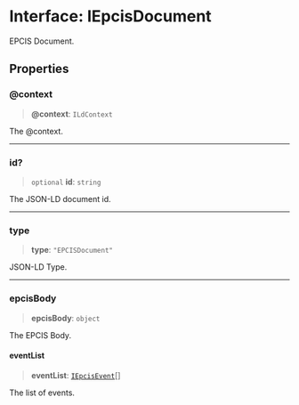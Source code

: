 # Interface: IEpcisDocument

EPCIS Document.

## Properties

### @context

> **@context**: `ILdContext`

The @context.

***

### id?

> `optional` **id**: `string`

The JSON-LD document id.

***

### type

> **type**: `"EPCISDocument"`

JSON-LD Type.

***

### epcisBody

> **epcisBody**: `object`

The EPCIS Body.

#### eventList

> **eventList**: [`IEpcisEvent`](IEpcisEvent.md)[]

The list of events.
